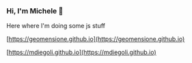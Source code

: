 ### Hi, I'm Michele 👋

Here where I'm doing some js stuff

[https://geomensione.github.io](https://geomensione.github.io)

[https://mdiegoli.github.io](https://mdiegoli.github.io)

<!--
**mdiegoli/mdiegoli** is a ✨ _special_ ✨ repository because its `README.md` (this file) appears on your GitHub profile.

Here are some ideas to get you started:

- 🔭 I’m currently working on ...
- 🌱 I’m currently learning ...
- 👯 I’m looking to collaborate on ...
- 🤔 I’m looking for help with ...
- 💬 Ask me about ...
- 📫 How to reach me: ...
- 😄 Pronouns: ...
- ⚡ Fun fact: ...
-->
